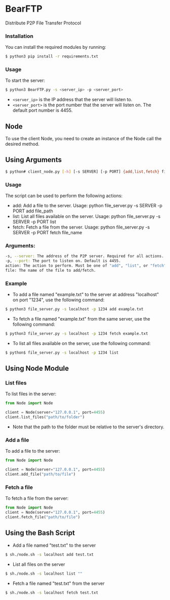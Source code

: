 # BearFTP
Distribute P2P File Transfer Protocol


### Installation
You can install the required modules by running:

```sh
$ python3 pip install -r requirements.txt
```
### Usage
To start the server:
```sh
$ python3 BearFTP.py -s <server_ip> -p <server_port>
```
- ```<server_ip>``` is the IP address that the server will listen to.
- ```<server_port>``` is the port number that the server will listen on. The default port number is 4455.

## Node
To use the client Node, you need to create an instance of the Node call the desired method.

## Using Arguments 
```sh
$ python# client_node.py [-h] [-s SERVER] [-p PORT] {add,list,fetch} file
```
### Usage
The script can be used to perform the following actions:

- add: Add a file to the server. Usage: python file_server.py -s SERVER -p PORT add file_path
- list: List all files available on the server. Usage: python file_server.py -s SERVER -p PORT list
- fetch: Fetch a file from the server. Usage: python file_server.py -s SERVER -p PORT fetch file_name

### Arguments:
```sh
-s, --server: The address of the P2P server. Required for all actions.
-p, --port: The port to listen on. Default is 4455.
action: The action to perform. Must be one of "add", "list", or "fetch".
file: The name of the file to add/fetch.
```

### Example
- To add a file named "example.txt" to the server at address "localhost" on port "1234", use the following command:
```sh
$ python3 file_server.py -s localhost -p 1234 add example.txt
```
- To fetch a file named "example.txt" from the same server, use the following command:
```sh
$ python3 file_server.py -s localhost -p 1234 fetch example.txt
```
- To list all files available on the server, use the following command:
```sh
$ python$ file_server.py -s localhost -p 1234 list
```
## Using Node Module
### List files
To list files in the server:
```py
from Node import Node

client = Node(server="127.0.0.1", port=4455)
client.list_files("path/to/folder")
```
- Note that the path to the folder must be relative to the server's directory. 

### Add a file
To add a file to the server:

```py
from Node import Node

client = Node(server="127.0.0.1", port=4455)
client.add_file("path/to/file")

```


### Fetch a file
To fetch a file from the server:
```py
from Node import Node
client = Node(server="127.0.0.1", port=4455)
client.fetch_file("path/to/file")

```


## Using the Bash Script
- Add a file named "test.txt" to the server
```sh
$ sh./node.sh -s localhost add test.txt
```

- List all files on the server
```sh
$ sh./node.sh -s localhost list ""
```
- Fetch a file named "test.txt" from the server
```sh
$ sh./node.sh -s localhost fetch test.txt
```

